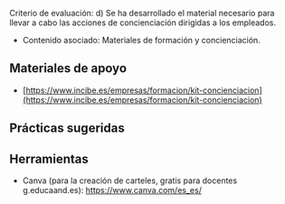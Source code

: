 Criterio de evaluación:
d) Se ha desarrollado el material necesario para llevar a cabo las acciones de concienciación dirigidas a los empleados.

* Contenido asociado: Materiales de formación y concienciación.

## Materiales de apoyo
- [https://www.incibe.es/empresas/formacion/kit-concienciacion](https://www.incibe.es/empresas/formacion/kit-concienciacion)

## Prácticas sugeridas

## Herramientas
- Canva (para la creación de carteles, gratis para docentes g.educaand.es): https://www.canva.com/es_es/